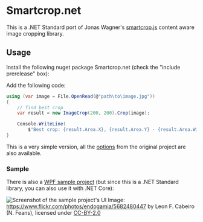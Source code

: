 # Smartcrop.net

This is a .NET Standard port of Jonas Wagner's [smartcrop.js](https://github.com/jwagner/smartcrop.js) content aware image cropping library. 

## Usage

Install the following nuget package Smartcrop.net (check the "include prerelease" box):

Add the following code:

```csharp
using (var image = File.OpenRead(@"path\to\image.jpg"))
{
    // find best crop
    var result = new ImageCrop(200, 200).Crop(image);

    Console.WriteLine(
        $"Best crop: {result.Area.X}, {result.Area.Y} - {result.Area.Width} x {result.Area.Height}");
}
```

This is a very simple version, all the [options](https://github.com/jwagner/smartcrop.js#cropOptions) from the original project are also available.

### Sample

There is also a [WPF sample project](https://github.com/softawaregmbh/smartcrop.net/tree/master/Smartcrop.Sample.Wpf) (but since this is a .NET Standard library, you can also use it with .NET Core):

![Screenshot of the sample project's UI](https://github.com/softawaregmbh/smartcrop.net/raw/master/sample.png)
Image: https://www.flickr.com/photos/endogamia/5682480447 by Leon F. Cabeiro (N. Feans), licensed under [CC-BY-2.0](https://creativecommons.org/licenses/by/2.0/)
